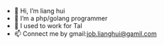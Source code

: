 - 👋 Hi, I’m liang hui
- 👀 I’m a php/golang programmer
- 🌱 I used to work for Tal
- 📫 Connect me by gmail:job.lianghui@gamil.com
